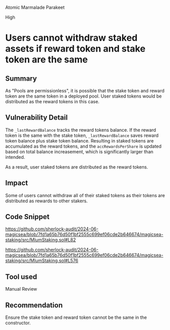 Atomic Marmalade Parakeet

High

# Users cannot withdraw staked assets if reward token and stake token are the same

## Summary

As "Pools are permissionless", it is possible that the stake token and reward token are the same token in a deployed pool. User staked tokens would be distributed as the reward tokens in this case.

## Vulnerability Detail

The `_lastRewardBalance` tracks the reward tokens balance. If the reward token is the same with the stake token,  `_lastRewardBalance` saves reward token balance plus stake token balance. Resulting in staked tokens are accumulated as the reward tokens, and the `accRewardsPerShare` is updated based on total balance increasement, which is significantly larger than intended.

As a result, user staked tokens are distributed as the reward tokens.

## Impact

Some of users cannot withdraw all of their staked tokens as their tokens are distributed as rewards to other stakers.

## Code Snippet

https://github.com/sherlock-audit/2024-06-magicsea/blob/7fd1a65b76d50f1bf2555c699ef06cde2b646674/magicsea-staking/src/MlumStaking.sol#L82

https://github.com/sherlock-audit/2024-06-magicsea/blob/7fd1a65b76d50f1bf2555c699ef06cde2b646674/magicsea-staking/src/MlumStaking.sol#L576

## Tool used

Manual Review

## Recommendation

Ensure the stake token and reward token cannot be the same in the constructor.
